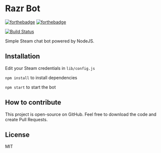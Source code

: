 # Razr Bot

[![forthebadge](http://forthebadge.com/images/badges/built-with-swag.svg)](http://forthebadge.com) [![forthebadge](http://forthebadge.com/images/badges/uses-js.svg)](http://forthebadge.com)

[![Build Status](https://travis-ci.org/Razr9/steam-razr-bot.svg?branch=master)](https://travis-ci.org/Razr9/steam-razr-bot)

Simple Steam chat bot powered by NodeJS.


## Installation

Edit your Steam credentials in `lib/config.js`

`npm install` to install dependencies

`npm start` to start the bot

## How to contribute
This project is open-source on GitHub. Feel free to download the code and create Pull Requests.

## License

MIT
